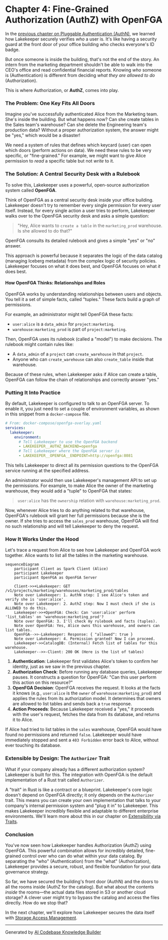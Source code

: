 # Chapter 4: Fine-Grained Authorization (AuthZ) with OpenFGA

In the [previous chapter on Pluggable Authentication (AuthN)](03_pluggable_authentication__authn__.md), we learned how Lakekeeper securely verifies *who* a user is. It's like having a security guard at the front door of your office building who checks everyone's ID badge.

But once someone is inside the building, that's not the end of the story. An intern from the marketing department shouldn't be able to walk into the CEO's office and read confidential financial reports. Knowing *who* someone is (Authentication) is different from deciding *what they are allowed to do* (Authorization).

This is where Authorization, or **AuthZ**, comes into play.

### The Problem: One Key Fits All Doors

Imagine you've successfully authenticated Alice from the Marketing team. She's inside the building. But what happens now? Can she create tables in the Sales team's warehouse? Can she delete the Engineering team's production data? Without a proper authorization system, the answer might be "yes," which would be a disaster!

We need a system of rules that defines which keycard (user) can open which doors (perform actions on data). We need these rules to be very specific, or "fine-grained." For example, we might want to give Alice permission to *read* a specific table but not *write* to it.

### The Solution: A Central Security Desk with a Rulebook

To solve this, Lakekeeper uses a powerful, open-source authorization system called **OpenFGA**.

Think of OpenFGA as a central security desk inside your office building. Lakekeeper doesn't try to remember every single permission for every user itself. Instead, for every single action a user tries to perform, Lakekeeper walks over to the OpenFGA security desk and asks a simple question:

> "Hey, Alice wants to `create a table` in the `marketing_prod` warehouse. Is she allowed to do that?"

OpenFGA consults its detailed rulebook and gives a simple "yes" or "no" answer.

This approach is powerful because it separates the logic of the data catalog (managing Iceberg metadata) from the complex logic of security policies. Lakekeeper focuses on what it does best, and OpenFGA focuses on what *it* does best.

#### How OpenFGA Thinks: Relationships and Roles

OpenFGA works by understanding relationships between users and objects. You tell it a set of simple facts, called "tuples." These facts build a graph of permissions.

For example, an administrator might tell OpenFGA these facts:
*   `user:alice` is a `data_admin` for `project:marketing`.
*   `warehouse:marketing_prod` is part of `project:marketing`.

Then, OpenFGA uses its rulebook (called a "model") to make decisions. The rulebook might contain rules like:
*   A `data_admin` of a `project` can `create_warehouse` in that `project`.
*   Anyone who can `create_warehouse` can also `create_table` inside that warehouse.

Because of these rules, when Lakekeeper asks if Alice can create a table, OpenFGA can follow the chain of relationships and correctly answer "yes."

### Putting It Into Practice

By default, Lakekeeper is configured to talk to an OpenFGA server. To enable it, you just need to set a couple of environment variables, as shown in this snippet from a `docker-compose` file.

```yaml
# From: docker-compose/openfga-overlay.yaml
services:
  lakekeeper:
    environment:
      # Tell Lakekeeper to use the OpenFGA backend
      - LAKEKEEPER__AUTHZ_BACKEND=openfga
      # Tell Lakekeeper where the OpenFGA server is
      - LAKEKEEPER__OPENFGA__ENDPOINT=http://openfga:8081
```
This tells Lakekeeper to direct all its permission questions to the OpenFGA service running at the specified address.

An administrator would then use Lakekeeper's management API to set up the permissions. For example, to make Alice the owner of the marketing warehouse, they would add a "tuple" to OpenFGA that states:

> `user:alice` has the `ownership` relation with `warehouse:marketing_prod`.

Now, whenever Alice tries to do anything related to that warehouse, OpenFGA's rulebook will grant her full permissions because she is the owner. If she tries to access the `sales_prod` warehouse, OpenFGA will find no such relationship and will tell Lakekeeper to deny the request.

### How It Works Under the Hood

Let's trace a request from Alice to see how Lakekeeper and OpenFGA work together. Alice wants to list all the tables in the marketing warehouse.

```mermaid
sequenceDiagram
    participant Client as Spark Client (Alice)
    participant Lakekeeper
    participant OpenFGA as OpenFGA Server

    Client->>+Lakekeeper: GET /v1/projects/marketing/warehouses/marketing_prod/tables
    Note over Lakekeeper: 1. AuthN step: I see Alice's token and verify she is 'user:alice'.
    Note over Lakekeeper: 2. AuthZ step: Now I must check if she is ALLOWED to do this.
    Lakekeeper->>+OpenFGA: Check: Can 'user:alice' perform 'list_tables' on 'warehouse:marketing_prod'?
    Note over OpenFGA: 3. I'll check my rulebook and facts (tuples).
    Note over OpenFGA: Yes, Alice owns this warehouse, and owners can list tables.
    OpenFGA-->>-Lakekeeper: Response: { "allowed": true }
    Note over Lakekeeper: 4. Permission granted! Now I can proceed.
    Lakekeeper->>CatalogDB: (Internal) Fetch list of tables for this warehouse.
    Lakekeeper-->>-Client: 200 OK (Here is the list of tables)
```

1.  **Authentication**: Lakekeeper first validates Alice's token to confirm her identity, just as we saw in the previous chapter.
2.  **Authorization Check**: Before running any database queries, Lakekeeper pauses. It constructs a question for OpenFGA: "Can this user perform this action on this resource?"
3.  **OpenFGA Decision**: OpenFGA receives the request. It looks at the facts it knows (e.g., `user:alice` is the `owner` of `warehouse:marketing_prod`) and applies the rules from its authorization model. It determines that owners are allowed to list tables and sends back a `true` response.
4.  **Action Proceeds**: Because Lakekeeper received a "yes," it proceeds with the user's request, fetches the data from its database, and returns it to Alice.

If Alice had tried to list tables in the `sales` warehouse, OpenFGA would have found no permissions and returned `false`. Lakekeeper would have immediately stopped and sent a `403 Forbidden` error back to Alice, without ever touching its database.

### Extensible by Design: The `Authorizer` Trait

What if your company already has a different authorization system? Lakekeeper is built for this. The integration with OpenFGA is the default implementation of a Rust trait called `Authorizer`.

A "trait" in Rust is like a contract or a blueprint. Lakekeeper's core logic doesn't depend on OpenFGA directly; it only depends on the `Authorizer` trait. This means you can create your own implementation that talks to your company's internal permission system and "plug it in" to Lakekeeper. This makes Lakekeeper incredibly flexible and adaptable to different enterprise environments. We'll learn more about this in our chapter on [Extensibility via Traits](07_extensibility_via_traits_.md).

### Conclusion

You've now seen how Lakekeeper handles Authorization (AuthZ) using OpenFGA. This powerful combination allows for incredibly detailed, fine-grained control over who can do what within your data catalog. By separating the "who" (Authentication) from the "what" (Authorization), Lakekeeper provides a secure, robust, and flexible foundation for your data governance strategy.

So far, we have secured the building's front door (AuthN) and the doors to all the rooms inside (AuthZ for the catalog). But what about the contents *inside* the rooms—the actual data files stored in S3 or another cloud storage? A clever user might try to bypass the catalog and access the files directly. How do we stop that?

In the next chapter, we'll explore how Lakekeeper secures the data itself with [Storage Access Management](05_storage_access_management_.md).

---

Generated by [AI Codebase Knowledge Builder](https://github.com/The-Pocket/Tutorial-Codebase-Knowledge)